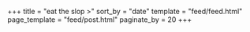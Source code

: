 +++
title = "eat the slop >"
sort_by = "date"
template = "feed/feed.html"
page_template = "feed/post.html"
paginate_by = 20
+++